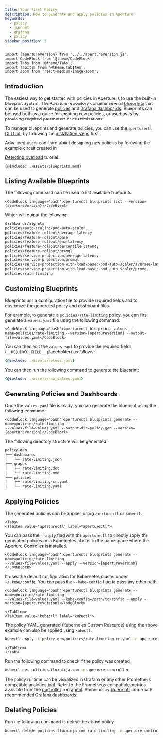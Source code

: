 ```yaml
---
title: Your First Policy
description: How to generate and apply policies in Aperture
keywords:
  - policy
  - jsonnet
  - grafana
  - policy
sidebar_position: 3
---
```


```mdx-code-block
import {apertureVersion} from '../../apertureVersion.js';
import CodeBlock from '@theme/CodeBlock';
import Tabs from '@theme/Tabs';
import TabItem from '@theme/TabItem';
import Zoom from 'react-medium-image-zoom';
```

## Introduction

The easiest way to get started with policies in Aperture is to use the built-in
blueprint system. The Aperture repository contains several
[blueprints][blueprints] that can be used to generate [policies][policies] and
[Grafana dashboards][grafana]. Blueprints can be used both as a guide for
creating new policies, or used as-is by providing required parameters or
customizations.

To manage blueprints and generate policies, you can use the `aperturectl`
[CLI tool](/reference/aperturectl/aperturectl.md), by following the
[installation steps](../../get-started/installation/aperture-cli/aperture-cli.md#installation)
first.

Advanced users can learn about designing new policies by following the example
circuit created in

[Detecting overload](../../use-cases/alerting/detecting-overload.md) tutorial.

<Zoom>

```mermaid
{@include: ./assets/blueprints.mmd}
```

</Zoom>

## Listing Available Blueprints

The following command can be used to list available blueprints:

```mdx-code-block
<CodeBlock language="bash">aperturectl blueprints list --version={apertureVersion}</CodeBlock>
```

Which will output the following:

```bash
dashboards/signals
policies/auto-scaling/pod-auto-scaler
policies/feature-rollout/average-latency
policies/feature-rollout/base
policies/feature-rollout/ema-latency
policies/feature-rollout/percentile-latency
policies/feature-rollout/promql
policies/service-protection/average-latency
policies/service-protection/promql
policies/service-protection-with-load-based-pod-auto-scaler/average-latency
policies/service-protection-with-load-based-pod-auto-scaler/promql
policies/rate-limiting
```

## Customizing Blueprints

Blueprints use a configuration file to provide required fields and to customize
the generated policy and dashboard files.

For example, to generate a `policies/rate-limiting` policy, you can first
generate a `values.yaml` file using the following command:

```mdx-code-block
<CodeBlock language="bash">aperturectl blueprints values --name=policies/rate-limiting --version={apertureVersion} --output-file=values.yaml</CodeBlock>
```

You can then edit the `values.yaml` to provide the required fields
(`__REQUIRED_FIELD__` placeholder) as follows:

<Tabs>
<TabItem value="Final/Edited Values">

```yaml
{@include: ./assets/values.yaml}
```

You can then run the following command to generate the blueprint:

</TabItem>
<TabItem value="Placeholder Values">

```yaml
{@include: ./assets/raw_values.yaml}
```

</TabItem>
</Tabs>

## Generating Policies and Dashboards

Once the `values.yaml` file is ready, you can generate the blueprint using the
following command:

```mdx-code-block
<CodeBlock language="bash">aperturectl blueprints generate --name=policies/rate-limiting
--values-file=values.yaml --output-dir=policy-gen --version={apertureVersion}</CodeBlock>
```

The following directory structure will be generated:

```bash
policy-gen
├── dashboards
│   └── rate-limiting.json
├── graphs
│   ├── rate-limiting.dot
│   └── rate-limiting.mmd
└── policies
│   ├── rate-limiting-cr.yaml
│   └── rate-limiting.yaml
```

## Applying Policies

The generated policies can be applied using `aperturectl` or `kubectl`.

```mdx-code-block
<Tabs>
<TabItem value="aperturectl" label="aperturectl">
```

You can pass the `--apply` flag with the `aperturectl` to directly apply the
generated policies on a Kubernetes cluster in the namespace where the Aperture
Controller is installed.

```mdx-code-block
<CodeBlock language="bash">aperturectl blueprints generate --name=policies/rate-limiting
--values-file=values.yaml --apply --version={apertureVersion}</CodeBlock>
```

It uses the default configuration for Kubernetes cluster under `~/.kube/config`.
You can pass the `--kube-config` flag to pass any other path.

```mdx-code-block
<CodeBlock language="bash">aperturectl blueprints generate --name=policies/rate-limiting
--values-file=values.yaml --kube-config=/path/to/config --apply --version={apertureVersion}</CodeBlock>
```

```mdx-code-block
</TabItem>
<TabItem value="kubectl" label="kubectl">
```

The policy YAML generated (Kubernetes Custom Resource) using the above example
can also be applied using `kubectl`.

```bash
kubectl apply -f policy-gen/policies/rate-limiting-cr.yaml -n aperture-controller
```

```mdx-code-block
</TabItem>
</Tabs>
```

Run the following command to check if the policy was created.

```bash
kubectl get policies.fluxninja.com -n aperture-controller
```

The policy runtime can be visualized in Grafana or any other Prometheus
compatible analytics tool. Refer to the Prometheus compatible metrics available
from the [controller][controller-metrics] and [agent][agent-metrics]. Some
policy [blueprints][blueprints] come with recommended Grafana dashboards.

## Deleting Policies

Run the following command to delete the above policy:

```bash
kubectl delete policies.fluxninja.com rate-limiting -n aperture-controller
```

[controller-metrics]: /reference/observability/prometheus-metrics/controller.md
[agent-metrics]: /reference/observability/prometheus-metrics/agent.md
[blueprints]: /reference/blueprints/blueprints.md
[policies]: /concepts/policy/policy.md
[grafana]: https://grafana.com/docs/grafana/latest/dashboards/
